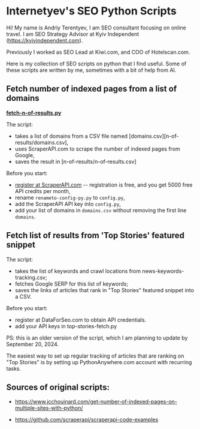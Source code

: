 # Internetyev's SEO Python Scripts

Hi!
My name is Andriy Terentyev, I am SEO consultant focusing on online travel. 
I am SEO Strategy Advisor at Kyiv Independent (https://kyivindependent.com). 

Previously I worked as SEO Lead at Kiwi.com, and COO of Hotelscan.com.

Here is my collection of SEO scripts on python that I find useful.
Some of these scripts are written by me, sometimes with a bit of help from AI. 

## Fetch number of indexed pages from a list of domains

**[fetch-n-of-results.py](n-of-results/fetch-n-of-results.py)**

The script:
* takes a list of domains from a CSV file named [domains.csv][n-of-results/domains.csv],
* uses ScraperAPI.com to scrape the number of indexed pages from Google,
* saves the result in [n-of-results/n-of-results.csv] 

Before you start: 
* [register at ScraperAPI.com](https://www.scraperapi.com/signup?fp_ref=niels31) -- registration is free, and you get 5000 free API credits per month,
* rename `renameto-config-py.py` to `config.py`,
* add the ScraperAPI API key into `config.py`,
* add your list of domains in `domains.csv` without removing the first line `domains`.

## Fetch list of results from 'Top Stories' featured snippet ##

The script:
* takes the list of keywords and crawl locations from news-keywords-tracking.csv;
* fetches Google SERP for this list of keywords;
* saves the links of articles that rank in "Top Stories" featured snippet into a CSV.

Before you start:
* register at DataForSeo.com to obtain API credentials.
* add your API keys in top-stories-fetch.py

PS: this is an older version of the script, which I am planning to update by September 20, 2024. 

The easiest way to set up regular tracking of articles that are ranking on "Top Stories" is by setting up PythonAnywhere.com account with recurring tasks.  


## Sources of original scripts:

* https://www.jcchouinard.com/get-number-of-indexed-pages-on-multiple-sites-with-python/

* https://github.com/scraperapi/scraperapi-code-examples

